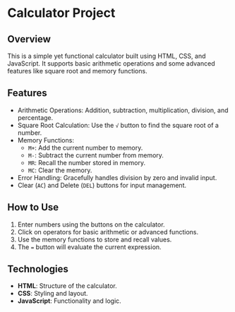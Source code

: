 # Calculator Project

## Overview

This is a simple yet functional calculator built using HTML, CSS, and JavaScript. It supports basic arithmetic operations and some advanced features like square root and memory functions.

## Features

- Arithmetic Operations: Addition, subtraction, multiplication, division, and percentage.
- Square Root Calculation: Use the `√` button to find the square root of a number.
- Memory Functions:
  - `M+`: Add the current number to memory.
  - `M-`: Subtract the current number from memory.
  - `MR`: Recall the number stored in memory.
  - `MC`: Clear the memory.
- Error Handling: Gracefully handles division by zero and invalid input.
- Clear (`AC`) and Delete (`DEL`) buttons for input management.

## How to Use

1. Enter numbers using the buttons on the calculator.
2. Click on operators for basic arithmetic or advanced functions.
3. Use the memory functions to store and recall values.
4. The `=` button will evaluate the current expression.

## Technologies

- **HTML**: Structure of the calculator.
- **CSS**: Styling and layout.
- **JavaScript**: Functionality and logic.

